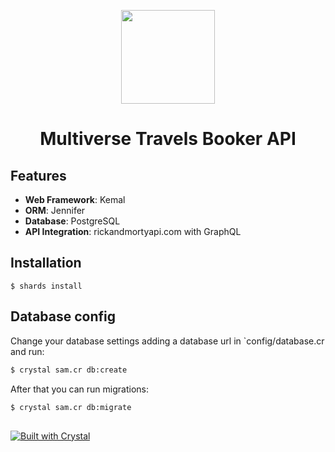 <p align="center">
    <img width=150 src="https://play-lh.googleusercontent.com/fXQVXTma1ENwAFjsxJ4IT6GntBr3RxWP3HMSLbNdvycl-0tscOQEeJIEAmehcNOt5hCp=w240-h480-rw" />
    <h1 align="center">Multiverse Travels Booker API</h1>
</p>

## Features

- **Web Framework**: Kemal
- **ORM**: Jennifer
- **Database**: PostgreSQL
- **API Integration**: rickandmortyapi.com with GraphQL

## Installation

```
$ shards install
```

## Database config

Change your database settings adding a database url in `config/database.cr and run:

```bash
$ crystal sam.cr db:create
```

After that you can run migrations:

```bash
$ crystal sam.cr db:migrate
```

##
[![Built with Crystal](https://img.shields.io/badge/built%20with-crystal-000000.svg?style=flat-square)](https://crystal-lang.org/) 
